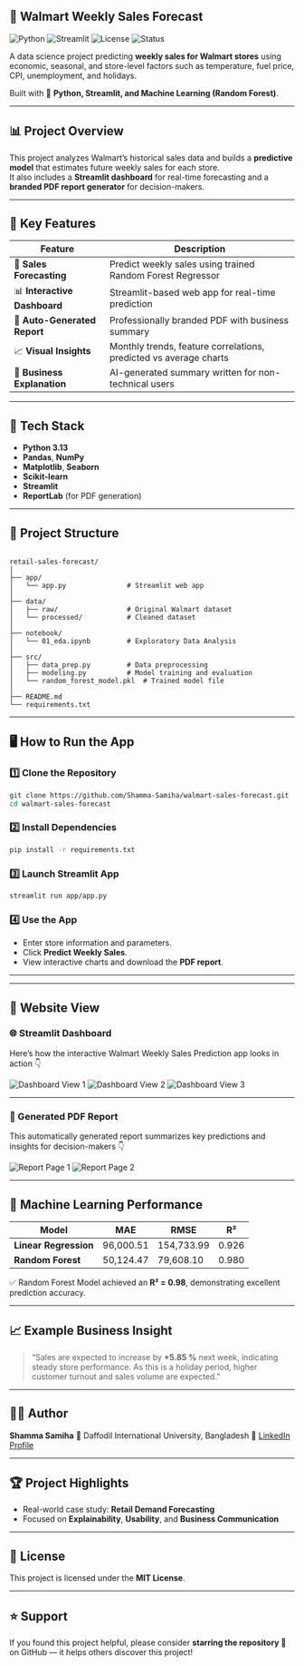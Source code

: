 ## 🛒 Walmart Weekly Sales Forecast

![Python](https://img.shields.io/badge/Python-3.13-blue)
![Streamlit](https://img.shields.io/badge/Framework-Streamlit-red)
![License](https://img.shields.io/badge/License-MIT-green)
![Status](https://img.shields.io/badge/Project%20Stage-Production%20Ready-brightgreen)

A data science project predicting **weekly sales for Walmart stores** using economic, seasonal, and store-level factors such as temperature, fuel price, CPI, unemployment, and holidays.  

Built with 💙 **Python, Streamlit, and Machine Learning (Random Forest)**.

---

## 📊 Project Overview

This project analyzes Walmart’s historical sales data and builds a **predictive model** that estimates future weekly sales for each store.  
It also includes a **Streamlit dashboard** for real-time forecasting and a **branded PDF report generator** for decision-makers.

---

## 🧠 Key Features

| Feature | Description |
|----------|-------------|
| 🔮 **Sales Forecasting** | Predict weekly sales using trained Random Forest Regressor |
| 📊 **Interactive Dashboard** | Streamlit-based web app for real-time prediction |
| 🧾 **Auto-Generated Report** | Professionally branded PDF with business summary |
| 📈 **Visual Insights** | Monthly trends, feature correlations, predicted vs average charts |
| 🧩 **Business Explanation** | AI-generated summary written for non-technical users |

---

## 🧰 Tech Stack

- **Python 3.13**
- **Pandas**, **NumPy**
- **Matplotlib**, **Seaborn**
- **Scikit-learn**
- **Streamlit**
- **ReportLab** (for PDF generation)

---

## 📂 Project Structure

```

retail-sales-forecast/
│
├── app/
│   └── app.py               # Streamlit web app
│
├── data/
│   ├── raw/                 # Original Walmart dataset
│   └── processed/           # Cleaned dataset
│
├── notebook/
│   └── 01_eda.ipynb         # Exploratory Data Analysis
│
├── src/
│   ├── data_prep.py         # Data preprocessing
│   ├── modeling.py          # Model training and evaluation
│   └── random_forest_model.pkl  # Trained model file
│
├── README.md
└── requirements.txt

````

---

## 🖥️ How to Run the App

### 1️⃣ Clone the Repository
```bash
git clone https://github.com/Shamma-Samiha/walmart-sales-forecast.git
cd walmart-sales-forecast
````

### 2️⃣ Install Dependencies

```bash
pip install -r requirements.txt
```

### 3️⃣ Launch Streamlit App

```bash
streamlit run app/app.py
```

### 4️⃣ Use the App

* Enter store information and parameters.
* Click **Predict Weekly Sales**.
* View interactive charts and download the **PDF report**.

---

---

## 📸 Website View 

### 🌐 Streamlit Dashboard  
Here’s how the interactive Walmart Weekly Sales Prediction app looks in action 👇  

![Dashboard View 1](assets/dashboard%2001.png)
![Dashboard View 2](assets/Dashboard%2002.png)
![Dashboard View 3](assets/Dashboard%2003.png)

---

### 🧾 Generated PDF Report  
This automatically generated report summarizes key predictions and insights for decision-makers 👇  

![Report Page 1](assets/Report%201.png)
![Report Page 2](assets/report%202.png)


---

## 🧩 Machine Learning Performance

| Model                 | MAE       | RMSE       | R²    |
| --------------------- | --------- | ---------- | ----- |
| **Linear Regression** | 96,000.51 | 154,733.99 | 0.926 |
| **Random Forest**     | 50,124.47 | 79,608.10  | 0.980 |

✅ Random Forest Model achieved an **R² = 0.98**, demonstrating excellent prediction accuracy.

---

## 📈 Example Business Insight

> “Sales are expected to increase by **+5.85 %** next week, indicating steady store performance.
> As this is a holiday period, higher customer turnout and sales volume are expected.”

---

## 👩‍💻 Author

**Shamma Samiha**
📍 Daffodil International University, Bangladesh
🔗 [LinkedIn Profile](https://www.linkedin.com/in/shamma-samiha)

---

## 🏆 Project Highlights

* Real-world case study: **Retail Demand Forecasting**
* Focused on **Explainability**, **Usability**, and **Business Communication**

---

## 📜 License

This project is licensed under the **MIT License**.

---

## ⭐ Support

If you found this project helpful, please consider **starring the repository 🌟** on GitHub — it helps others discover this project!


